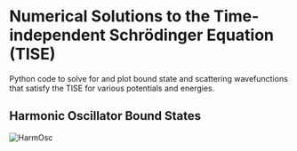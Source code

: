 # Numerical Solutions to the Time-independent Schrödinger Equation (TISE)
Python code to solve for and plot bound state and scattering wavefunctions that satisfy the TISE for various potentials and energies.

## Harmonic Oscillator Bound States
![HarmOsc](https://github.com/user-attachments/assets/d301205f-98a4-4a70-a06e-80dda61585ed)
